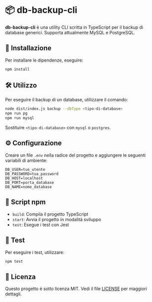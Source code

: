 # 📦 db-backup-cli

**db-backup-cli** è una utility CLI scritta in TypeScript per il backup di database generici. Supporta attualmente MySQL e PostgreSQL.

## 🚀 Installazione

Per installare le dipendenze, eseguire:

```bash
npm install
```

## 🛠️ Utilizzo

Per eseguire il backup di un database, utilizzare il comando:

```bash
node dist/index.js backup --dbType <tipo-di-database>
npm run pg
npm run mysql
```

Sostituire `<tipo-di-database>` con `mysql` o `postgres`.

## ⚙️ Configurazione

Creare un file `.env` nella radice del progetto e aggiungere le seguenti variabili di ambiente:

```env
DB_USER=tuo_utente
DB_PASSWORD=tua_password
DB_HOST=localhost
DB_PORT=porta_database
DB_NAME=nome_database
```

## 📜 Script npm

- `build`: Compila il progetto TypeScript
- `start`: Avvia il progetto in modalità sviluppo
- `test`: Esegue i test con Jest

## 🧪 Test

Per eseguire i test, utilizzare:

```bash
npm test
```

## 📄 Licenza

Questo progetto è sotto licenza MIT. Vedi il file [LICENSE](LICENSE) per maggiori dettagli.
